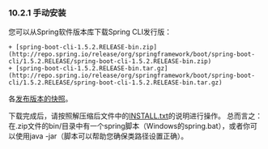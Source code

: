 ### 10.2.1 手动安装

您可以从Spring软件版本库下载Spring CLI发行版：

    + [spring-boot-cli-1.5.2.RELEASE-bin.zip](http://repo.spring.io/release/org/springframework/boot/spring-boot-cli/1.5.2.RELEASE/spring-boot-cli-1.5.2.RELEASE-bin.zip)
    + [spring-boot-cli-1.5.2.RELEASE-bin.tar.gz](http://repo.spring.io/release/org/springframework/boot/spring-boot-cli/1.5.2.RELEASE/spring-boot-cli-1.5.2.RELEASE-bin.tar.gz)
各[发布版本的快照](http://repo.spring.io/snapshot/org/springframework/boot/spring-boot-cli/)。

下载完成后，请按照解压缩后文件中的[INSTALL.txt](https://raw.github.com/spring-projects/spring-boot/v1.5.2.RELEASE/spring-boot-cli/src/main/content/INSTALL.txt)的说明进行操作。 总而言之：在.zip文件的bin/目录中有一个spring脚本（Windows的spring.bat），或者你可以使用java -jar（脚本可以帮助您确保类路径设置正确）。